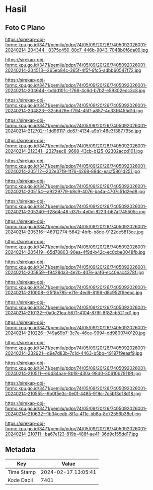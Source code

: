 # Hasil

## Foto C Plano

https://sirekap-obj-formc.kpu.go.id/3471/pemilu/pdpr/74/05/09/20/26/7405092026001-20240214-204344--8375c450-80c7-446b-9043-7048b0f6da09.jpg

https://sirekap-obj-formc.kpu.go.id/3471/pemilu/pdpr/74/05/09/20/26/7405092026001-20240214-204513--265eb84c-365f-4f5f-9fc5-adbb60547f72.jpg

https://sirekap-obj-formc.kpu.go.id/3471/pemilu/pdpr/74/05/09/20/26/7405092026001-20240214-204644--bddd101c-1766-4c6d-b7b2-e59302edc3c8.jpg

https://sirekap-obj-formc.kpu.go.id/3471/pemilu/pdpr/74/05/09/20/26/7405092026001-20240214-204823--32c6d29e-f794-45ff-a857-4c33f6455d1d.jpg

https://sirekap-obj-formc.kpu.go.id/3471/pemilu/pdpr/74/05/09/20/26/7405092026001-20240214-212702--1dd96117-dc67-4134-a9b1-46e3f387795d.jpg

https://sirekap-obj-formc.kpu.go.id/3471/pemilu/pdpr/74/05/09/20/26/7405092026001-20240214-212341--2327aec8-9668-43cb-b125-02302accd101.jpg

https://sirekap-obj-formc.kpu.go.id/3471/pemilu/pdpr/74/05/09/20/26/7405092026001-20240214-205112--202e37f9-1f76-4268-88dc-eacf5861d251.jpg

https://sirekap-obj-formc.kpu.go.id/3471/pemilu/pdpr/74/05/09/20/26/7405092026001-20240214-205154--a9229779-b8c9-4076-ba4a-4707c51d2ed8.jpg

https://sirekap-obj-formc.kpu.go.id/3471/pemilu/pdpr/74/05/09/20/26/7405092026001-20240214-205240--f28d4c49-d37b-4e0d-8223-b67af745505c.jpg

https://sirekap-obj-formc.kpu.go.id/3471/pemilu/pdpr/74/05/09/20/26/7405092026001-20240214-205316--46912774-5642-4bfb-b8de-9122de5813ce.jpg

https://sirekap-obj-formc.kpu.go.id/3471/pemilu/pdpr/74/05/09/20/26/7405092026001-20240214-205419--65d78803-90ea-4f9d-b42c-ec0cbe0048fb.jpg

https://sirekap-obj-formc.kpu.go.id/3471/pemilu/pdpr/74/05/09/20/26/7405092026001-20240214-205859--f9428da3-4e2b-407e-aaf6-ec40eac4378f.jpg

https://sirekap-obj-formc.kpu.go.id/3471/pemilu/pdpr/74/05/09/20/26/7405092026001-20240214-210008--25f8e785-e7fe-4ed9-8196-d8c952f9eebc.jpg

https://sirekap-obj-formc.kpu.go.id/3471/pemilu/pdpr/74/05/09/20/26/7405092026001-20240214-210132--0a0c21ea-5671-4104-876f-8f82cb521cd1.jpg

https://sirekap-obj-formc.kpu.go.id/3471/pemilu/pdpr/74/05/09/20/26/7405092026001-20240214-210226--749a69b7-3c7e-46ce-9994-dd9800740120.jpg

https://sirekap-obj-formc.kpu.go.id/3471/pemilu/pdpr/74/05/09/20/26/7405092026001-20240214-232921--d9e7d83b-7c1d-4463-b5bb-49197f9eaaf9.jpg

https://sirekap-obj-formc.kpu.go.id/3471/pemilu/pdpr/74/05/09/20/26/7405092026001-20240214-210511--eb434aae-8b18-430a-98d0-30610b79119f.jpg

https://sirekap-obj-formc.kpu.go.id/3471/pemilu/pdpr/74/05/09/20/26/7405092026001-20240214-210555--9b0f5e3c-0e0f-4485-918c-7c5bf3d18d18.jpg

https://sirekap-obj-formc.kpu.go.id/3471/pemilu/pdpr/74/05/09/20/26/7405092026001-20240214-210632--1b34cedb-8f1a-411e-bb8a-8c72556b38ef.jpg

https://sirekap-obj-formc.kpu.go.id/3471/pemilu/pdpr/74/05/09/20/26/7405092026001-20240214-210711--ba67e123-819b-488f-ae41-36d9c155dd17.jpg


## Metadata

| Key        | Value               |
| ---------- | ------------------- |
| Time Stamp | 2024-02-17 13:05:41 |
| Kode Dapil | 7401                |



